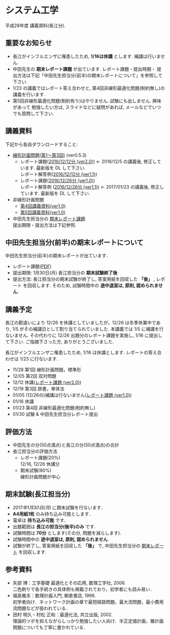 # システム工学
平成28年度 講義資料(長江分). 

## 重要なお知らせ
- 長江がインフルエンザに罹患したため, **1/16は休講** とします. 補講は行いません.
- 中田先生の **期末レポート課題** が出ています. レポート課題・提出時期・
  提出方法は下記「中田先生担当分(前半)の期末レポートについて」を参照して下さい.
- 1/23 の講義ではレポート答え合わせと, 第4回非線形最適化問題(制約無し)の講義を行います.
- 第5回非線形最適化問題(制約有り)はやりません. 試験にも出しません. 興味があって
  勉強したい方は, スライドなどに疑問があれば, メールなどでいつでも質問して下さい.

## 講義資料
下記から各自ダウンロードすること:

- [線形計画問題(第1〜第3回)](https://bitbucket.org/nagae/linearprogramming/raw/132c42febf70d593d65bc1cfcedbb3e3d0c1bb70/doc/LP.pdf) (ver0.5.3)
  - レポート課題([2016/12/12分 (ver2.0)](2016/report/161212/161212report.pdf))
  ← 2016/12/5 の講義後, 修正しています. 最新版を DL して下さい.   
	レポート解答例([2016/12/12分 (ver1.1)](2016/report/161212/161212answer.pdf))
  - レポート課題([2016/12/26分 (ver1.0)](2016/report/161226/161226report.pdf))  
	レポート解答例
    ([2016/12/26分 (ver1.1)](2016/report/161226/161226answer-ver1_1.pdf)) 
		← 2017/01/23 の講義後, 修正しています. 最新版を DL して下さい.
- 非線形計画問題
  - [第4回講義資料(ver1.0)](2016/slide/System_Engineering-chap4-ver1_0.pdf)
  - [第5回講義資料(ver1.0)](2016/slide/System_Engineering-chap5-ver1_0.pdf)
- 中田先生担当分の
  [期末レポート課題](2016/report/final_report-Nakata/2017System_Engineering-final_report-Nakata.pdf)  
  提出期限・提出方法は下記参照.

## 中田先生担当分(前半)の期末レポートについて
中田先生担当分(前半)の期末レポートが出ています．

- レポート課題([PDF](2016/report/final_report-Nakata/2017System_Engineering-final_report-Nakata.pdf))
- 提出期限: 1月30日(月) 長江担当分の **期末試験終了後**
- 提出方法: 長江担当分の期末試験が終了し, 答案用紙を回収した **「後」** , レポート
  を回収します. そのため, 試験時間中の **途中退室は, 原則, 認められません.**

## 講義予定
長江の勘違いにより 12/26 を休講としていましたが，12/26 は冬季休業中であり,
1/5 がその補講日として割り当てられていました.
本講義では 1/5 に補講を行ないません. 
その代わりに 12/26 出題分のレポート課題を実施し, 1/16 に提出して下さい.
ご指摘下さった方, ありがとうございました.

長江がインフルエンザニ罹患したため, 1/16 は休講とします. レポートの答え合わせは
1/23 に行ないます. 

- 11/28 第1回 線形計画問題，標準形
- 12/05 第2回 双対問題
- 12/12 休講([レポート課題 (ver2.0)](2016/report/161212/161212report.pdf))
- 12/19 第3回 辞書，単体法
- 01/05 (12/26の)補講は行ないません([レポート課題 (ver1.0)](2016/report/161226/161226report.pdf))
- 01/16 休講
- 01/23 第4回 非線形最適化問題(制約無し)
- 01/30 試験 & 中田先生担当分レポート提出

## 評価方法

- 中田先生の分(50点満点)と長江の分(50点満点)の合計
- 長江担当分の評価方法
  - レポート課題(20%)  
	12/16, 12/26 休講分
  - 期末試験(80%)  
	線形計画問題が中心
 
## 期末試験(長江担当分)

- *2017年1月30日(月)* に期末試験を行ないます．
- **A4用紙1枚** のみ持ち込み可能とします．
- 電卓は **持ち込み可能** です．
- 出題範囲は **長江の担当分(後半)のみ** です.
- 試験時間は **70分** とします(その分, 問題を減らします).
- 試験時間中の **途中退室は, 原則, 認められません**.
- 試験が終了し, 答案用紙を回収した **「後」** で, 中田先生担当分の
  [期末レポート](2016/report/final_report-Nakata/2017System_Engineering-final_report-Nakata.pdf)
  を回収します.

## 参考資料

- 矢部 博：工学基礎 最適化とその応用, 数理工学社, 2006.   
	二色刷りで各手続きの具体例も掲載されており，初学者にも読み易い．
- 福島雅夫：数理計画入門, 朝倉書店, 1996.   
	初学者向け．ネットワーク計画の章で最短経路問題，最大流問題，最小費用流問題などが扱われている．
- 田村 明久・村松 正和：最適化法, 共立出版, 2002.   
	理論的ツボを抑えながらしっかり勉強したい人向け．半正定値計画，錐計画問題についても丁寧に書かれている．
